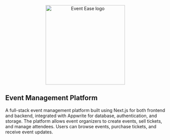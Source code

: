 <p align="center">
    <img width="250" src="https://github.com/user-attachments/assets/4371df05-aee2-4893-9575-94e9bb52d722" alt="Event Ease logo">
</p>

## Event Management Platform
A full-stack event management platform built using Next.js for both frontend and backend, integrated with Appwrite for database, authentication, and storage. The platform allows event organizers to create events, sell tickets, and manage attendees. Users can browse events, purchase tickets, and receive event updates.

